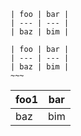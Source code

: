 ```
| foo | bar |
| --- | --- |
| baz | bim |
```

```
| foo | bar |
| --- | --- |
| baz | bim |
~~~
```

| foo1 | bar |
| ---- | --- |
| baz  | bim |
